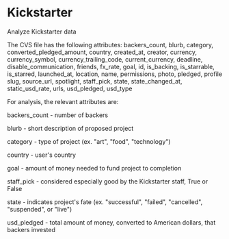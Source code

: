 # Kickstarter
Analyze Kickstarter data

The CVS file has the following attributes:
backers_count, blurb,	category, converted_pledged_amount, country, created_at, creator, currency, currency_symbol, currency_trailing_code, current_currency, deadline, disable_communication, friends, fx_rate, goal, id, is_backing, is_starrable, is_starred, launched_at, location, name, permissions, photo, pledged, profile	slug, source_url, spotlight, staff_pick, state, state_changed_at, static_usd_rate, urls, usd_pledged, usd_type

For analysis, the relevant attributes are: 

backers_count - number of backers

blurb - short description of proposed project

category - type of project (ex. "art", "food", "technology")

country - user's country 

goal - amount of money needed to fund project to completion

staff_pick - considered especially good by the Kickstarter staff, True or False

state - indicates project's fate (ex. "successful", "failed", "cancelled", "suspended", or "live")

usd_pledged - total amount of money, converted to American dollars, that backers invested
